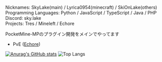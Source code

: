 Nicknames: SkyLake(main) / Lyrica0954(minecraft) / SkiOnLake(others)  
Programming Languages: Python / JavaScript / TypeScript / Java / PHP  
Discord: sky.lake  
Projects: Tres / Mineleft / Echore  

PocketMine-MPのプラグイン開発をメインでやってます
- PvE ([Echore](https://github.com/Echore-Server))

[![Anurag's GitHub stats](https://github-readme-stats.vercel.app/api?username=SkyLake-git)](https://github.com/anuraghazra/github-readme-stats)
![Top Langs](https://github-readme-stats.vercel.app/api/top-langs/?username=SkyLake-git&layout=compact)
